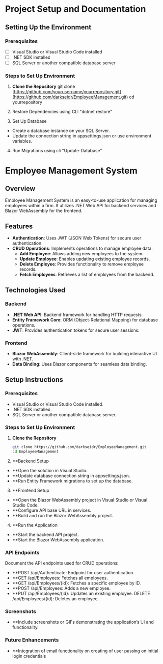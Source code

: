 # Project Setup and Documentation

## Setting Up the Environment

### Prerequisites
- [ ] Visual Studio or Visual Studio Code installed
- [ ] .NET SDK installed
- [ ] SQL Server or another compatible database server

### Steps to Set Up Environment

1. **Clone the Repository**
 git clone [https://github.com/yourusername/yourrepository.git](https://github.com/darkseidr/EmployeeManagement.git)
   cd yourrepository
2. Restore Dependencies using CLI
"dotnet restore"

3. Set Up Database
* Create a database instance on your SQL Server.
* Update the connection string in appsettings.json or use environment variables.

4. Run Migrations using cli
"Update-Database"


# Employee Management System

## Overview

Employee Management System is an easy-to-use application for managing employees within a firm. It utilizes .NET Web API for backend services and Blazor WebAssembly for the frontend.

## Features

- **Authentication**: Uses JWT (JSON Web Tokens) for secure user authentication.
- **CRUD Operations**: Implements operations to manage employee data.
  - **Add Employee**: Allows adding new employees to the system.
  - **Update Employee**: Enables updating existing employee records.
  - **Delete Employee**: Provides functionality to remove employee records.
  - **Fetch Employees**: Retrieves a list of employees from the backend.

## Technologies Used

### Backend

- **.NET Web API**: Backend framework for handling HTTP requests.
- **Entity Framework Core**: ORM (Object-Relational Mapping) for database operations.
- **JWT**: Provides authentication tokens for secure user sessions.

### Frontend

- **Blazor WebAssembly**: Client-side framework for building interactive UI with .NET.
- **Data Binding**: Uses Blazor components for seamless data binding.

## Setup Instructions

### Prerequisites

- Visual Studio or Visual Studio Code installed.
- .NET SDK installed.
- SQL Server or another compatible database server.

### Steps to Set Up Environment

1. **Clone the Repository**
   ```bash
   git clone https://github.com/darkseidr/EmployeeManagement.git
   cd EmployeeManagement

2. **Backend Setup
 - **Open the solution in Visual Studio.
 - **Update database connection string in appsettings.json.
 - **Run Entity Framework migrations to set up the database.
 
3. **Frontend Setup
 - **Open the Blazor WebAssembly project in Visual Studio or Visual Studio Code.
 - **Configure API base URL in services.
 - **Build and run the Blazor WebAssembly project.

 
4. **Run the Application
 - **Start the backend API project.
 - **Start the Blazor WebAssembly application.


### API Endpoints

 Document the API endpoints used for CRUD operations:
  - **POST /api/Authenticate: Endpoint for user authentication.
  - **GET /api/Employees: Fetches all employees.
  - **GET /api/Employees/{id}: Fetches a specific employee by ID.
  - **POST /api/Employees: Adds a new employee.
  - **PUT /api/Employees/{id}: Updates an existing employee.
  DELETE /api/Employees/{id}: Deletes an employee.
### Screenshots
- **Include screenshots or GIFs demonstrating the application’s UI and functionality.

### Future Enhancements
- **Integration of email functionality on creating of user passing on initial login credentials
